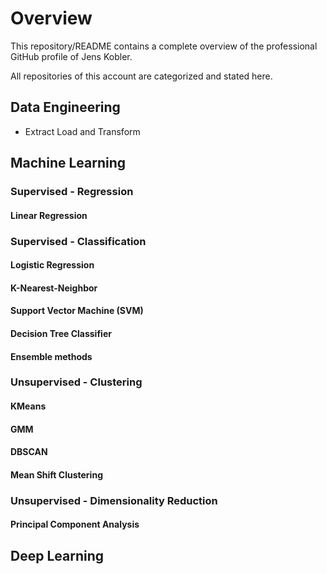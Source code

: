 # Overview

This repository/README contains a complete overview of the professional GitHub profile of Jens Kobler. 

All repositories of this account are categorized and stated here.

## Data Engineering

- Extract Load and Transform

## Machine Learning

### Supervised - Regression

#### Linear Regression


### Supervised - Classification

#### Logistic Regression

#### K-Nearest-Neighbor

#### Support Vector Machine (SVM)

#### Decision Tree Classifier

#### Ensemble methods



### Unsupervised - Clustering

#### KMeans

#### GMM

#### DBSCAN

#### Mean Shift Clustering

### Unsupervised - Dimensionality Reduction

#### Principal Component Analysis



## Deep Learning

